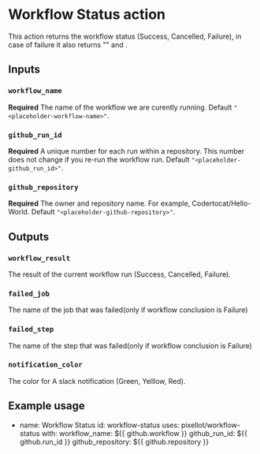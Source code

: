 # Workflow Status action 

This action returns the workflow status (Success, Cancelled, Failure), in case of failure it also returns "<failed-job-name>" and <failed-step-name>.

## Inputs

### `workflow_name`

**Required** The name of the workflow we are curently running. Default `"<placeholder-workflow-name>"`.

### `github_run_id`

**Required** A unique number for each run within a repository. This number does not change if you re-run the workflow run. Default `"<placeholder-github_run_id>"`.

### `github_repository`

**Required** The owner and repository name. For example, Codertocat/Hello-World. Default `"<placeholder-github-repository>"`.

## Outputs

### `workflow_result`

The result of the current workflow run (Success, Cancelled, Failure).

### `failed_job`

The name of the job that was failed(only if workflow conclusion is Failure)

### `failed_step`

The name of the step that was failed(only if workflow conclusion is Failure)

### `notification_color`
The color for A slack notification (Green, Yelllow, Red).

## Example usage
- name: Workflow Status 
  id: workflow-status
  uses: pixellot/workflow-status
  with:
    workflow_name:  ${{ github.workflow }}
    github_run_id: ${{ github.run_id }}
    github_repository: ${{ github.repository }}
